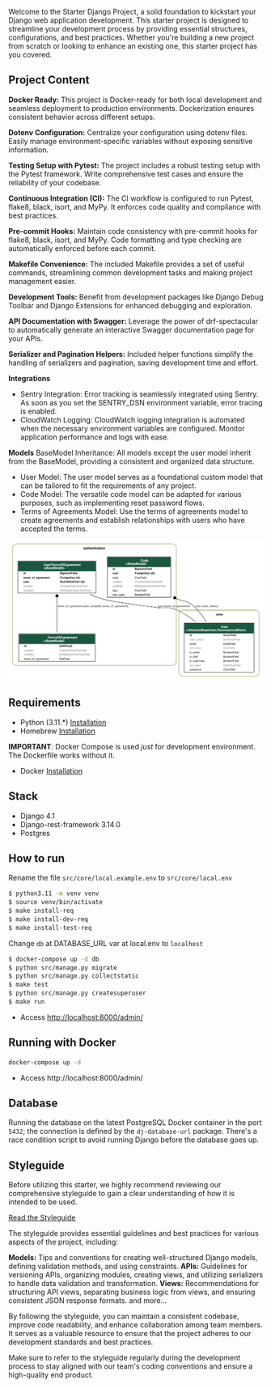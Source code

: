 Welcome to the Starter Django Project, a solid foundation to kickstart your Django web application development. This starter project is designed to streamline your development process by providing essential structures, configurations, and best practices. Whether you're building a new project from scratch or looking to enhance an existing one, this starter project has you covered.

## Project Content

**Docker Ready:** This project is Docker-ready for both local development and seamless deployment to production environments. Dockerization ensures consistent behavior across different setups.

**Dotenv Configuration:** Centralize your configuration using dotenv files. Easily manage environment-specific variables without exposing sensitive information.

**Testing Setup with Pytest:** The project includes a robust testing setup with the Pytest framework. Write comprehensive test cases and ensure the reliability of your codebase.

**Continuous Integration (CI):** The CI workflow is configured to run Pytest, flake8, black, isort, and MyPy. It enforces code quality and compliance with best practices.

**Pre-commit Hooks:** Maintain code consistency with pre-commit hooks for flake8, black, isort, and MyPy. Code formatting and type checking are automatically enforced before each commit.

**Makefile Convenience:** The included Makefile provides a set of useful commands, streamlining common development tasks and making project management easier.

**Development Tools:** Benefit from development packages like Django Debug Toolbar and Django Extensions for enhanced debugging and exploration.

**API Documentation with Swagger:** Leverage the power of drf-spectacular to automatically generate an interactive Swagger documentation page for your APIs.

**Serializer and Pagination Helpers:** Included helper functions simplify the handling of serializers and pagination, saving development time and effort.

**Integrations**
- Sentry Integration: Error tracking is seamlessly integrated using Sentry. As soon as you set the SENTRY_DSN environment variable, error tracing is enabled.
- CloudWatch Logging: CloudWatch logging integration is automated when the necessary environment variables are configured. Monitor application performance and logs with ease.

**Models**
BaseModel Inheritance: All models except the user model inherit from the BaseModel, providing a consistent and organized data structure.

- User Model: The user model serves as a foundational custom model that can be tailored to fit the requirements of any project.
- Code Model: The versatile code model can be adapted for various purposes, such as implementing reset password flows.
- Terms of Agreements Model: Use the terms of agreements model to create agreements and establish relationships with users who have accepted the terms.

![Entity Relations Diagram](./docs/erd.png)


## Requirements

* Python (3.11.*) [Installation](https://www.python.org/downloads/ "Installation")
* Homebrew [Installation](https://brew.sh/ "Installation") 

**IMPORTANT**:
Docker Compose is used _just_ for development environment. The Dockerfile works without it.
* Docker [Installation](https://docs.docker.com/desktop/mac/install/ "Installation")


## Stack

- Django 4.1
- Django-rest-framework 3.14.0
- Postgres


## How to run

Rename the file `src/core/local.example.env` to `src/core/local.env`
```bash
$ python3.11 -m venv venv
$ source venv/bin/activate
$ make install-req
$ make install-dev-req
$ make install-test-req
```
Change ```db``` at DATABASE_URL var at local.env to ```localhost```
```bash
$ docker-compose up -d db
$ python src/manage.py migrate
$ python src/manage.py collectstatic
$ make test
$ python src/manage.py createsuperuser
$ make run
```
* Access [http://localhost:8000/admin/](http://localhost:8000/admin/)

## Running with Docker

```bash
docker-compose up -d
```

* Access http://localhost:8000/admin/


## Database

Running the database on the latest PostgreSQL Docker container in the port `5432`; the connection is defined by the `dj-database-url` package. There's a race condition script to avoid running Django before the database goes up.


## Styleguide

Before utilizing this starter, we highly recommend reviewing our comprehensive styleguide to gain a clear understanding of how it is intended to be used.

[Read the Styleguide](docs/styleguide.md)

The styleguide provides essential guidelines and best practices for various aspects of the project, including:

**Models:** Tips and conventions for creating well-structured Django models, defining validation methods, and using constraints.
**APIs:** Guidelines for versioning APIs, organizing modules, creating views, and utilizing serializers to handle data validation and transformation.
**Views:** Recommendations for structuring API views, separating business logic from views, and ensuring consistent JSON response formats.
and more...

By following the styleguide, you can maintain a consistent codebase, improve code readability, and enhance collaboration among team members. It serves as a valuable resource to ensure that the project adheres to our development standards and best practices.

Make sure to refer to the styleguide regularly during the development process to stay aligned with our team's coding conventions and ensure a high-quality end product.

